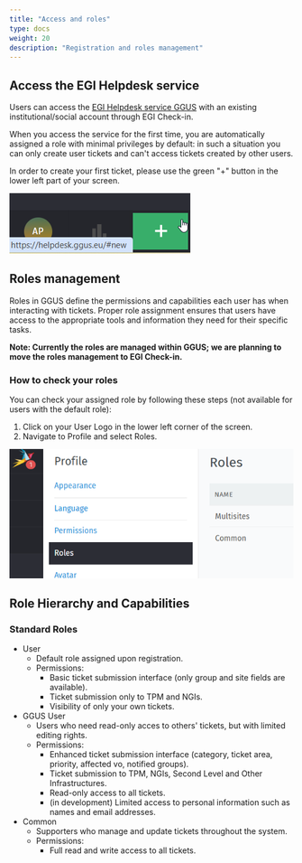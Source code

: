 ```yaml
---
title: "Access and roles"
type: docs
weight: 20
description: "Registration and roles management"
---
```


## Access the EGI Helpdesk service

Users can access the [EGI Helpdesk service GGUS](https://helpdesk.egi.eu/) 
with an existing institutional/social account through EGI Check-in.

When you access the service for the first time, you are automatically assigned
a role with minimal privileges by default: in such a situation you can only
create user tickets and can't access tickets created by other users.

In order to create your first ticket, please use the green "+" button in the
lower left part of your screen.

![Create ticket button](create-ticket.png)

## Roles management

Roles in GGUS define the permissions and capabilities each user has when
interacting with tickets. Proper role assignment ensures that users have
access to the appropriate tools and information they need for their specific
tasks.

**Note: Currently the roles are managed within GGUS; we are planning to move
the roles management to EGI Check-in.**

### How to check your roles

You can check your assigned role by following these steps (not available for
users with the default role):

1. Click on your User Logo in the lower left corner of the screen.
2. Navigate to Profile and select Roles.

![Check your roles](owned-roles.png)

## Role Hierarchy and Capabilities

### Standard Roles

- User
  - Default role assigned upon registration. 
  - Permissions:
    - Basic ticket submission interface (only group and site fields are
	available).
    - Ticket submission only to TPM and NGIs. 
    - Visibility of only your own tickets.
- GGUS User
  - Users who need read-only acces to others' tickets, but with limited editing
  rights.
  - Permissions:
    - Enhanced ticket submission interface (category, ticket area, priority,
	affected vo, notified groups).
    - Ticket submission to TPM, NGIs, Second Level and Other Infrastructures. 
    - Read-only access to all tickets.
    - (in development) Limited access to personal information such as names and
	email addresses. 
- Common
  - Supporters who manage and update tickets throughout the system.
  - Permissions:
    - Full read and write access to all tickets.
